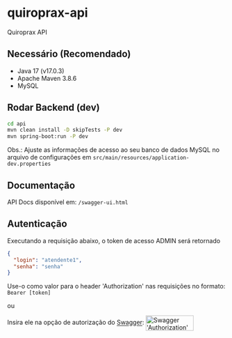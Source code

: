 # quiroprax-api
Quiroprax API

## Necessário (Recomendado)
* Java 17 (v17.0.3)
* Apache Maven 3.8.6
* MySQL


## Rodar Backend (dev)
```bash
cd api
mvn clean install -D skipTests -P dev
mvn spring-boot:run -P dev
```
Obs.: Ajuste as informações de acesso ao seu banco de dados MySQL no arquivo de configurações em
`src/main/resources/application-dev.properties`


## Documentação
API Docs disponível em: ```/swagger-ui.html``` 


## Autenticação
Executando a requisição abaixo, o token de acesso ADMIN será retornado
```json
{
  "login": "atendente1",
  "senha": "senha"
}
```

Use-o como valor para o header 'Authorization' nas requisições no formato: `Bearer [token]`

ou<br>

Insira ele na opção de autorização do [Swagger](#documentação): <img align="center" alt="Swagger 'Authorization'" height="35" width="110" src="https://github.com/user-attachments/assets/cbdeb0b5-7cff-4288-ad3f-e9e55e373690"/>


